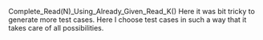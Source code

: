 Complete_Read(N)_Using_Already_Given_Read_K()
Here it was bit tricky to generate more test cases.
Here I choose test cases in such a way that it takes care of all possibilities. 
